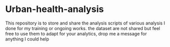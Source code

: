 # Urban-health-analysis
This repository is to store and share the analysis scripts of various analysis I done for my training or ongoing works. the dataset are not shared but feel free to use them to adapt for your analytics, drop me a message for anything I could help
